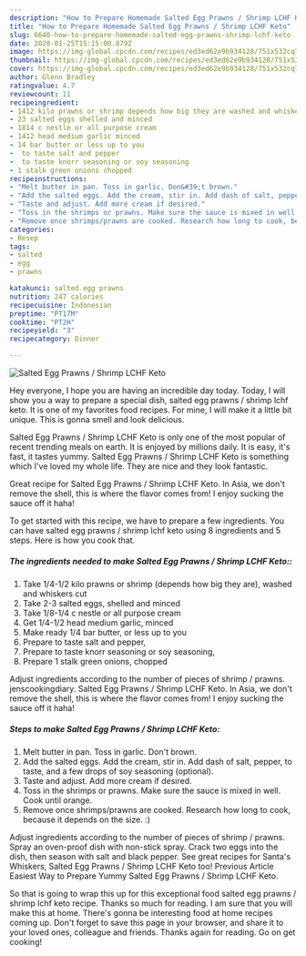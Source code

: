 ```yaml
---
description: "How to Prepare Homemade Salted Egg Prawns / Shrimp LCHF Keto"
title: "How to Prepare Homemade Salted Egg Prawns / Shrimp LCHF Keto"
slug: 6640-how-to-prepare-homemade-salted-egg-prawns-shrimp-lchf-keto
date: 2020-01-25T15:15:00.879Z
image: https://img-global.cpcdn.com/recipes/ed3ed62e9b934128/751x532cq70/salted-egg-prawns-shrimp-lchf-keto-recipe-main-photo.jpg
thumbnail: https://img-global.cpcdn.com/recipes/ed3ed62e9b934128/751x532cq70/salted-egg-prawns-shrimp-lchf-keto-recipe-main-photo.jpg
cover: https://img-global.cpcdn.com/recipes/ed3ed62e9b934128/751x532cq70/salted-egg-prawns-shrimp-lchf-keto-recipe-main-photo.jpg
author: Glenn Bradley
ratingvalue: 4.7
reviewcount: 11
recipeingredient:
- 1412 kilo prawns or shrimp depends how big they are washed and whiskers cut
- 23 salted eggs shelled and minced
- 1814 c nestle or all purpose cream
- 1412 head medium garlic minced
- 14 bar butter or less up to you
-  to taste salt and pepper
-  to taste knorr seasoning or soy seasoning
- 1 stalk green onions chopped
recipeinstructions:
- "Melt butter in pan. Toss in garlic. Don&#39;t brown."
- "Add the salted eggs. Add the cream, stir in. Add dash of salt, pepper, to taste, and a few drops of soy seasoning (optional)."
- "Taste and adjust. Add more cream if desired."
- "Toss in the shrimps or prawns. Make sure the sauce is mixed in well. Cook until orange."
- "Remove once shrimps/prawns are cooked. Research how long to cook, because it depends on the size. :)"
categories:
- Resep
tags:
- salted
- egg
- prawns

katakunci: salted egg prawns
nutrition: 247 calories
recipecuisine: Indonesian
preptime: "PT17M"
cooktime: "PT2H"
recipeyield: "3"
recipecategory: Dinner

---
```



![Salted Egg Prawns / Shrimp LCHF Keto](https://img-global.cpcdn.com/recipes/ed3ed62e9b934128/751x532cq70/salted-egg-prawns-shrimp-lchf-keto-recipe-main-photo.jpg)

Hey everyone, I hope you are having an incredible day today. Today, I will show you a way to prepare a special dish, salted egg prawns / shrimp lchf keto. It is one of my favorites food recipes. For mine, I will make it a little bit unique. This is gonna smell and look delicious.

Salted Egg Prawns / Shrimp LCHF Keto is only one of the most popular of recent trending meals on earth. It is enjoyed by millions daily. It is easy, it's fast, it tastes yummy. Salted Egg Prawns / Shrimp LCHF Keto is something which I've loved my whole life. They are nice and they look fantastic.

Great recipe for Salted Egg Prawns / Shrimp LCHF Keto. In Asia, we don&#39;t remove the shell, this is where the flavor comes from! I enjoy sucking the sauce off it haha!


To get started with this recipe, we have to prepare a few ingredients. You can have salted egg prawns / shrimp lchf keto using 8 ingredients and 5 steps. Here is how you cook that.

##### The ingredients needed to make Salted Egg Prawns / Shrimp LCHF Keto::

1. Take 1/4-1/2 kilo prawns or shrimp (depends how big they are), washed and whiskers cut
1. Take 2-3 salted eggs, shelled and minced
1. Take 1/8-1/4 c nestle or all purpose cream
1. Get 1/4-1/2 head medium garlic, minced
1. Make ready 1/4 bar butter, or less up to you
1. Prepare  to taste salt and pepper,
1. Prepare  to taste knorr seasoning or soy seasoning,
1. Prepare 1 stalk green onions, chopped


Adjust ingredients according to the number of pieces of shrimp / prawns. jenscookingdiary. Salted Egg Prawns / Shrimp LCHF Keto. In Asia, we don&#39;t remove the shell, this is where the flavor comes from! I enjoy sucking the sauce off it haha! 

##### Steps to make Salted Egg Prawns / Shrimp LCHF Keto:

1. Melt butter in pan. Toss in garlic. Don&#39;t brown.
1. Add the salted eggs. Add the cream, stir in. Add dash of salt, pepper, to taste, and a few drops of soy seasoning (optional).
1. Taste and adjust. Add more cream if desired.
1. Toss in the shrimps or prawns. Make sure the sauce is mixed in well. Cook until orange.
1. Remove once shrimps/prawns are cooked. Research how long to cook, because it depends on the size. :)


Adjust ingredients according to the number of pieces of shrimp / prawns. Spray an oven-proof dish with non-stick spray. Crack two eggs into the dish, then season with salt and black pepper. See great recipes for Santa&#39;s Whiskers, Salted Egg Prawns / Shrimp LCHF Keto too! Previous Article Easiest Way to Prepare Yummy Salted Egg Prawns / Shrimp LCHF Keto. 

So that is going to wrap this up for this exceptional food salted egg prawns / shrimp lchf keto recipe. Thanks so much for reading. I am sure that you will make this at home. There's gonna be interesting food at home recipes coming up. Don't forget to save this page in your browser, and share it to your loved ones, colleague and friends. Thanks again for reading. Go on get cooking!

